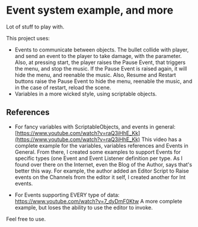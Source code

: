 # Event system example, and more

Lot of stuff to play with.


This project uses:
* Events to communicate between objects.
The bullet collide with player, and send an event to the player to take damage, with the parameter. Also, at pressing start, the player raises the Pause Event, that triggers the menu, and stop the music. If the Pause Event is raised again, it will hide the menu, and reenable the music. Also, Resume and Restart buttons raise the Pause Event to hide the menu, reenable the music, and in the case of restart, reload the scene.
* Variables in a more wicked  style, using scriptable objects.

## References
* For fancy variables with ScriptableObjects, and events in general: [https://www.youtube.com/watch?v=raQ3iHhE_Kk](https://www.youtube.com/watch?v=raQ3iHhE_Kk)
This video has a complete example for the variables, variables references and Events in General. From there, I created some examples to support Events for specific types (one Event and Event Listener definition per type. As I found over there on the Internet, even the Blog of the Author, says that's better this way. For example, the author added an Editor Script to Raise events on the Channels from the editor it self, I created another for Int events.


* For Events supporting EVERY type of data: https://www.youtube.com/watch?v=7_dyDmF0Ktw
A more complete example, but loses the ability to use the editor to invoke.

Feel free to use.

